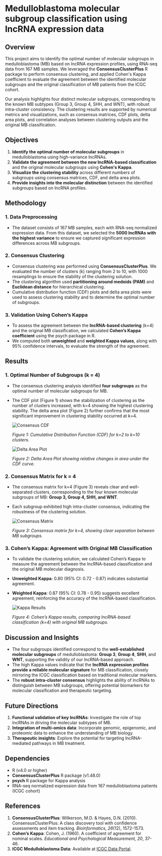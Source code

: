 # **Medulloblastoma molecular subgroup classification using lncRNA expression data**

## **Overview**

This project aims to identify the optimal number of molecular subgroups in medulloblastoma (MB) based on lncRNA expression profiles, using RNA-seq data from 167 MB samples. We leveraged the **ConsensusClusterPlus** R package to perform consensus clustering, and applied Cohen's Kappa coefficient to evaluate the agreement between the identified molecular subgroups and the original classification of MB patients from the ICGC cohort.

Our analysis highlights four distinct molecular subgroups, corresponding to the known MB subtypes (Group 3, Group 4, SHH, and WNT), with robust intra-cluster consistency. The clustering results are supported by numerical metrics and visualizations, such as consensus matrices, CDF plots, delta area plots, and correlation analyses between clustering outputs and the original MB classification.

## **Objectives**

1. **Identify the optimal number of molecular subgroups** in medulloblastoma using high-variance lncRNAs.
2. **Validate the agreement between the new lncRNA-based classification** and the original molecular subgroups using **Cohen's Kappa**.
3. **Visualize the clustering stability** across different numbers of subgroups using consensus matrices, CDF, and delta area plots.
4. **Provide insights into the molecular distinction** between the identified subgroups based on lncRNA profiles.

## **Methodology**

### 1. **Data Preprocessing**
- The dataset consists of 167 MB samples, each with RNA-seq normalized expression data. From this dataset, we selected the **5000 lncRNAs with the highest variance** to ensure we captured significant expression differences across MB subgroups.
  
### 2. **Consensus Clustering**
- Consensus clustering was performed using **ConsensusClusterPlus**. We evaluated the number of clusters (k) ranging from 2 to 10, with 1000 resamplings to ensure the stability of the clustering solution.
- The clustering algorithm used **partitioning around medoids (PAM)** and **Euclidean distance** for hierarchical clustering.
- Cumulative distribution function (CDF) plots and delta area plots were used to assess clustering stability and to determine the optimal number of subgroups.
  
### 3. **Validation Using Cohen’s Kappa**
- To assess the agreement between the **lncRNA-based clustering** (k=4) and the original MB classification, we calculated **Cohen’s Kappa coefficient** using the psych package in R.
- We computed both **unweighted** and **weighted Kappa values**, along with 95% confidence intervals, to evaluate the strength of the agreement.

## **Results**

### 1. **Optimal Number of Subgroups (k = 4)**
- The consensus clustering analysis identified **four subgroups** as the optimal number of molecular subgroups for MB.
- The CDF plot (Figure 1) shows the stabilization of clustering as the number of clusters increased, with k=4 showing the highest clustering stability. The delta area plot (Figure 2) further confirms that the most significant improvement in clustering stability occurred at k=4.
  
  ![Consensus CDF](https://github.com/LuisNagano/ConsensusClusterPlus/blob/main/Results/consensus011.png)

  *Figure 1: Cumulative Distribution Function (CDF) for k=2 to k=10 clusters.*

  ![Delta Area Plot](https://github.com/LuisNagano/ConsensusClusterPlus/blob/main/Results/consensus012.png)

  *Figure 2: Delta Area Plot showing relative changes in area under the CDF curve.*

### 2. **Consensus Matrix for k = 4**
- The consensus matrix for k=4 (Figure 3) reveals clear and well-separated clusters, corresponding to the four known molecular subgroups of MB: **Group 3, Group 4, SHH, and WNT**.
- Each subgroup exhibited high intra-cluster consensus, indicating the robustness of the clustering solution.

  ![Consensus Matrix](https://github.com/LuisNagano/ConsensusClusterPlus/blob/main/Results/consensus004.png)

  *Figure 3: Consensus matrix for k=4, showing clear separation between MB subgroups.*

### 3. **Cohen’s Kappa: Agreement with Original MB Classification**
- To validate the clustering solution, we calculated Cohen’s Kappa to measure the agreement between the lncRNA-based classification and the original MB molecular diagnosis.
- **Unweighted Kappa**: 0.80 (95% CI: 0.72 - 0.87) indicates substantial agreement.
- **Weighted Kappa**: 0.87 (95% CI: 0.78 - 0.95) suggests excellent agreement, reinforcing the accuracy of the lncRNA-based classification.

  ![Kappa Results](https://github.com/LuisNagano/ConsensusClusterPlus/blob/main/Results/Kappa_Table.png)
  
  *Figure 4: Cohen’s Kappa results, comparing lncRNA-based classification (k=4) with original MB subgroups.*

## **Discussion and Insights**

- The four subgroups identified correspond to the **well-established molecular subgroups** of medulloblastoma: **Group 3**, **Group 4**, **SHH**, and **WNT**, supporting the validity of our lncRNA-based approach.
- The high Kappa values indicate that the **lncRNA expression profiles provide a reliable molecular signature** for MB classification, closely mirroring the ICGC classification based on traditional molecular markers.
- The **robust intra-cluster consensus** highlights the ability of lncRNAs to distinguish between MB subgroups, offering potential biomarkers for molecular classification and therapeutic targeting.

## **Future Directions**

1. **Functional validation of key lncRNAs**: Investigate the role of top lncRNAs in driving the molecular subtypes of MB.
2. **Integration of multi-omics data**: Incorporate genomic, epigenomic, and proteomic data to enhance the understanding of MB biology.
3. **Therapeutic insights**: Explore the potential for targeting lncRNA-mediated pathways in MB treatment.

## **Dependencies**

- R (v4.0 or higher)
- **ConsensusClusterPlus** R package (v1.48.0)
- **psych** R package for Kappa analysis
- RNA-seq normalized expression data from 167 medulloblastoma patients (ICGC cohort)

## **References**

1. **ConsensusClusterPlus**: Wilkerson, M.D. & Hayes, D.N. (2010). ConsensusClusterPlus: A class discovery tool with confidence assessments and item tracking. *Bioinformatics, 26*(12), 1572-1573.
2. **Cohen’s Kappa**: Cohen, J. (1960). A coefficient of agreement for nominal scales. *Educational and Psychological Measurement, 20*, 37-46.
3. **ICGC Medulloblastoma Data**: Available at [ICGC Data Portal](https://dcc.icgc.org/projects).

